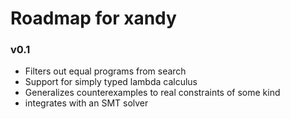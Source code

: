 # Roadmap for xandy

### v0.1
* Filters out equal programs from search
* Support for simply typed lambda calculus
* Generalizes counterexamples to real constraints of some kind
* integrates with an SMT solver